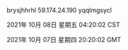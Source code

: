 brysjhhrhl 59.174.24.190 yqqlmgsycl

2021年 10月 08日 星期五 04:20:02 CST

2021年 10月 07日 星期四 20:20:02 GMT
